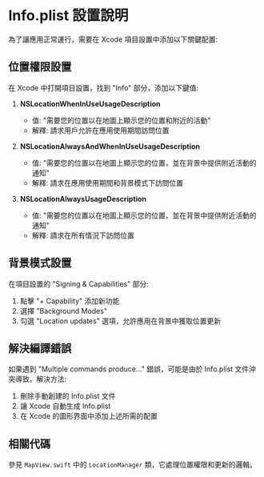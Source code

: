 # Info.plist 設置說明

為了讓應用正常運行，需要在 Xcode 項目設置中添加以下關鍵配置:

## 位置權限設置

在 Xcode 中打開項目設置，找到 "Info" 部分，添加以下鍵值:

1. **NSLocationWhenInUseUsageDescription**
   - 值: "需要您的位置以在地圖上顯示您的位置和附近的活動"
   - 解釋: 請求用戶允許在應用使用期間訪問位置

2. **NSLocationAlwaysAndWhenInUseUsageDescription**
   - 值: "需要您的位置以在地圖上顯示您的位置，並在背景中提供附近活動的通知"
   - 解釋: 請求在應用使用期間和背景模式下訪問位置

3. **NSLocationAlwaysUsageDescription**
   - 值: "需要您的位置以在地圖上顯示您的位置，並在背景中提供附近活動的通知"
   - 解釋: 請求在所有情況下訪問位置

## 背景模式設置

在項目設置的 "Signing & Capabilities" 部分:

1. 點擊 "+ Capability" 添加新功能
2. 選擇 "Background Modes"
3. 勾選 "Location updates" 選項，允許應用在背景中獲取位置更新

## 解決編譯錯誤

如果遇到 "Multiple commands produce..." 錯誤，可能是由於 Info.plist 文件沖突導致。解決方法:

1. 刪除手動創建的 Info.plist 文件
2. 讓 Xcode 自動生成 Info.plist
3. 在 Xcode 的圖形界面中添加上述所需的配置

## 相關代碼

參見 `MapView.swift` 中的 `LocationManager` 類，它處理位置權限和更新的邏輯。 